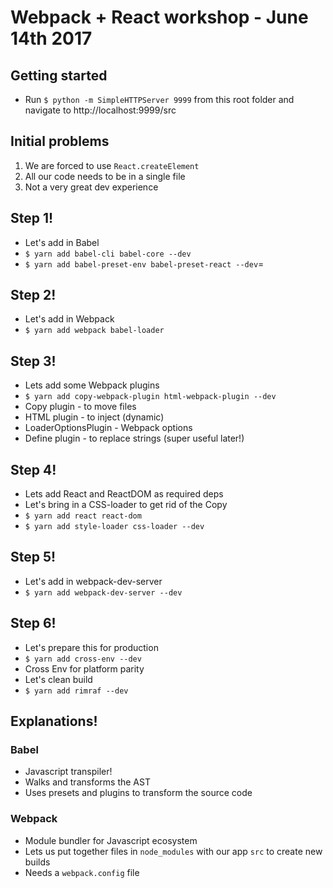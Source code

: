 # Webpack + React workshop - June 14th 2017

## Getting started
- Run `$ python -m SimpleHTTPServer 9999` from this root folder and navigate to http://localhost:9999/src

## Initial problems
1. We are forced to use `React.createElement`
2. All our code needs to be in a single file
3. Not a very great dev experience

## Step 1!
- Let's add in Babel
- `$ yarn add babel-cli babel-core --dev`
- `$ yarn add babel-preset-env babel-preset-react --dev`=

## Step 2!
- Let's add in Webpack
- `$ yarn add webpack babel-loader`

## Step 3!
- Lets add some Webpack plugins
- `$ yarn add copy-webpack-plugin html-webpack-plugin --dev`
- Copy plugin - to move files
- HTML plugin - to inject (dynamic)
- LoaderOptionsPlugin - Webpack options
- Define plugin - to replace strings (super useful later!)

## Step 4!
- Lets add React and ReactDOM as required deps
- Let's bring in a CSS-loader to get rid of the Copy
- `$ yarn add react react-dom`
- `$ yarn add style-loader css-loader --dev`

## Step 5!
- Let's add in webpack-dev-server
- `$ yarn add webpack-dev-server --dev`

## Step 6!
- Let's prepare this for production
- `$ yarn add cross-env --dev`
- Cross Env for platform parity
- Let's clean build
- `$ yarn add rimraf --dev`

## Explanations!
### Babel
- Javascript transpiler!
- Walks and transforms the AST
- Uses presets and plugins to transform the source code

### Webpack
- Module bundler for Javascript ecosystem
- Lets us put together files in `node_modules` with our app `src` to create new builds
- Needs a `webpack.config` file
